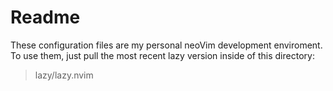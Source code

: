 # Readme

These configuration files are my personal neoVim development enviroment.
To use them, just pull the most recent lazy version inside of this directory:
> lazy/lazy.nvim
